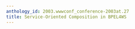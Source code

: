 ```yaml
---
anthology_id: 2003.wwwconf_conference-2003at.27
title: Service-Oriented Composition in BPEL4WS
---
```

